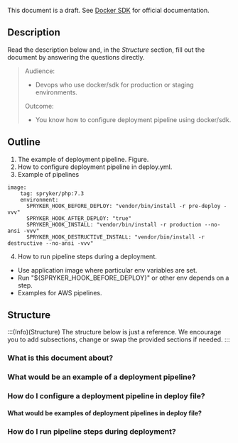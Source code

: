 This document is a draft. See [Docker SDK](https://documentation.spryker.com/docs/docker-sdk) for official documentation.

## Description
Read the description below and, in the *Structure* section, fill out the document by answering the questions directly.

> Audience:
>
> - Devops who use docker/sdk for production or staging environments.
>
> Outcome:
> - You know how to configure deployment pipeline using docker/sdk.

## Outline

1. The example of deployment pipeline. Figure.
2. How to configure deployment pipeline in deploy.yml.
3. Example of pipelines
```
image:
    tag: spryker/php:7.3
    environment:
      SPRYKER_HOOK_BEFORE_DEPLOY: "vendor/bin/install -r pre-deploy -vvv"
      SPRYKER_HOOK_AFTER_DEPLOY: "true"
      SPRYKER_HOOK_INSTALL: "vendor/bin/install -r production --no-ansi -vvv"
      SPRYKER_HOOK_DESTRUCTIVE_INSTALL: "vendor/bin/install -r destructive --no-ansi -vvv"
```
4. How to run pipeline steps during a deployment.
 - Use application image where particular env variables are set.
 - Run "${SPRYKER_HOOK_BEFORE_DEPLOY}" or other env depends on a step.
 - Examples for AWS pipelines.


## Structure

:::(Info)(Structure)
The structure below is just a reference. We encourage you to add subsections, change or swap the provided sections if needed.
:::

### What is this document about?


### What would be an example of a deployment pipeline?


### How do I configure a deployment pipeline in deploy file?
#### What would be examples of deployment pipelines in deploy file?


### How do I run pipeline steps during deployment?
